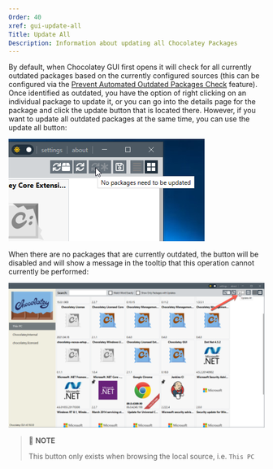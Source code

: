 ```yaml
---
Order: 40
xref: gui-update-all
Title: Update All
Description: Information about updating all Chocolatey Packages
---
```


By default, when Chocolatey GUI first opens it will check for all currently outdated packages based on the currently configured sources (this can be configured via the [Prevent Automated Outdated Packages Check](xref:prevent-automated-outdated-packages-check) feature).  Once identified as outdated, you have the option of right clicking on an individual package to update it, or you can go into the details page for the package and click the update button that is located there.  However, if you want to update all outdated packages at the same time, you can use the update all button:

![Show where the update all button is located within the User Interface](/assets/images/chocolatey-gui/user_interface_main-window_action_update-all_1.png "Show where the update all button is located within the User Interface")

When there are no packages that are currently outdated, the button will be disabled and will show a message in the tooltip that this operation cannot currently be performed:

![Show the update all button being disabled as no action can be taken](/assets/images/chocolatey-gui/user_interface_main-window_action_update-all_2.png "Show the update all button being disabled as no action can be taken")

> :memo: **NOTE**
>
> This button only exists when browsing the local source, i.e. `This PC`
